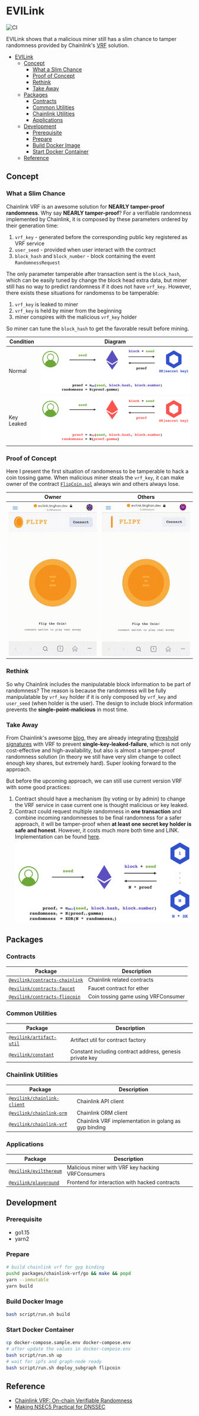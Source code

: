# EVILink

![CI](https://github.com/han0110/evilink/workflows/CI/badge.svg)

EVILink shows that a malicious miner still has a slim chance to tamper randomness provided by Chainlink's [VRF](https://blog.chain.link/verifiable-random-functions-vrf-random-number-generation-rng-feature) solution.

- [EVILink](#evilink)
  - [Concept](#concept)
    - [What a Slim Chance](#what-a-slim-chance)
    - [Proof of Concept](#proof-of-concept)
    - [Rethink](#rethink)
    - [Take Away](#take-away)
  - [Packages](#packages)
    - [Contracts](#contracts)
    - [Common Utilities](#common-utilities)
    - [Chainlink Utilities](#chainlink-utilities)
    - [Applications](#applications)
  - [Development](#development)
    - [Prerequisite](#prerequisite)
    - [Prepare](#prepare)
    - [Build Docker Image](#build-docker-image)
    - [Start Docker Container](#start-docker-container)
  - [Reference](#reference)

## Concept

### What a Slim Chance

Chainlink VRF is an awesome solution for **NEARLY tamper-proof randomness**. Why say **NEARLY tamper-proof**? For a verifiable randomness implemented by Chainlink, it is composed by these parameters ordered by their generation time:

1. `vrf_key` - generated before the corresponding public key registered as VRF service
2. `user_seed` - provided when user interact with the contract
3. `block_hash` and `block_number` - block containing the event `RandomnessRequest`

The only parameter tamperable after transaction sent is the `block_hash`, which can be easily tuned by change the block head extra data, but miner still has no way to predict randomness if it does not have `vrf_key`. However, there exists these situations for randomenss to be tamperable:

1. `vrf_key` is leaked to miner
2. `vrf_key` is held by miner from the beginning
3. miner conspires with the malicious `vrf_key` holder

So miner can tune the `block_hash` to get the favorable result before mining.

| Condition  | Diagram                                           |
| ---------- | ------------------------------------------------- |
| Normal     | ![VRF Tamper Proof](./asset/vrf-tamper-proof.png) |
| Key Leaked | ![VRF Tamperable](./asset/vrf-tamperable.png)     |

### Proof of Concept

Here I present the first situation of randomenss to be tamperable to hack a coin tossing game. When malicious miner steals the `vrf_key`, it can make owner of the contract [`FlipCoin.sol`](./contracts/flipcoin/contract/FlipCoin.sol) always win and others always lose.

| Owner                                | Others                                 |
| ------------------------------------ | -------------------------------------- |
| ![owner](./asset/flipcoin-owner.gif) | ![others](./asset/flipcoin-others.gif) |

### Rethink

So why Chainlink includes the manipulatable block information to be part of randomness? The reason is because the randomness will be fully manipulatable by `vrf_key` holder if it is only composed by `vrf_key` and `user_seed` (when holder is the user). The design to include block information prevents the **single-point-malicious** in most time.

### Take Away

From Chainlink's awesome [blog](https://blog.chain.link/verifiable-random-functions-vrf-random-number-generation-rng-feature/#the-planned-evolution-of-chainlink-vrf), they are already integrating [threshold signatures](https://blog.chain.link/threshold-signatures-in-chainlink) with VRF to prevent **single-key-leaked-failure**, which is not only cost-effective and high-availability, but also is almost a tamper-proof randomness solution (in theory we still have very slim change to collect enough key shares, but extremely hard). Super looking forward to the approach.

But before the upcoming approach, we can still use current version VRF with some good practices:

1. Contract should have a mechanism (by voting or by admin) to change the VRF service in case current one is thought malicious or key leaked.
2. Contract could request multiple randomness in **one transaction** and combine incoming randomnesses to be final randomness for a safer approach, it will be tamper-proof when **at least one secret key holder is safe and honest**. However, it costs much more both time and LINK. Implementation can be found [here](/contracts/chainlink/contract-0.6/ThresholdVRFConsumer.sol).
  ![Threshold VRF](./asset/threshold-vrf.png)

## Packages

### Contracts

| Package                                                        | Description                         |
| -------------------------------------------------------------- | ----------------------------------- |
| [`@evilink/contracts-chainlink`](contracts/chainlink)         | Chainlink related contracts         |
| [`@evilink/contracts-faucet`](contracts/faucet)               | Faucet contract for ether           |
| [`@evilink/contracts-flipcoin`](contracts/flipcoin)           | Coin tossing game using VRFConsumer |

### Common Utilities

| Package                                             | Description                                              |
| --------------------------------------------------- | -------------------------------------------------------- |
| [`@evilink/artifact-util`](packages/artifact-util) | Artifact util for contract factory                       |
| [`@evilink/constant`](packages/constant)           | Constant including contract address, genesis private key |

### Chainlink Utilities

| Package                                                   | Description                                           |
| --------------------------------------------------------- | ----------------------------------------------------- |
| [`@evilink/chainlink-client`](packages/chainlink-client) | Chainlink API client                                  |
| [`@evilink/chainlink-orm`](packages/chainlink-orm)       | Chainlink ORM client                                  |
| [`@evilink/chainlink-vrf`](packages/chainlink-vrf)       | Chainlink VRF implementation in golang as gyp binding |

### Applications

| Package                                         | Description                                               |
| ----------------------------------------------- | --------------------------------------------------------- |
| [`@evilink/evilthereum`](packages/evilthereum) | Malicious miner with VRF key hacking VRFConsumers         |
| [`@evilink/playground`](packages/playground)   | Frontend for interaction with hacked contracts            |

## Development

### Prerequisite

- go1.15
- yarn2

### Prepare

```bash
# build chainlink vrf for gyp binding
pushd packages/chainlink-vrf/go && make && popd
yarn --immutable
yarn build
```

### Build Docker Image

```bash
bash script/run.sh build
```

### Start Docker Container

```bash
cp docker-compose.sample.env docker-compose.env
# after update the values in docker-compose.env
bash script/run.sh up
# wait for ipfs and graph-node ready
bash script/run.sh deploy_subgraph flipcoin
```

## Reference

- [Chainlink VRF: On-chain Verifiable Randomness](https://blog.chain.link/verifiable-random-functions-vrf-random-number-generation-rng-feature)
- [Making NSEC5 Practical for DNSSEC](https://eprint.iacr.org/2017/099.pdf)
